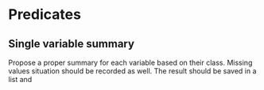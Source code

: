 # Predicates

## Single variable summary

Propose a proper summary for each variable based on their class. Missing values situation should be recorded as well. The result should be saved in a list and 